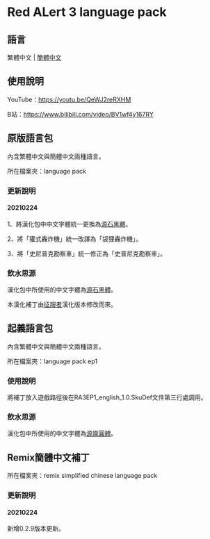 # Red ALert 3 language pack

## 語言

繁體中文 | [簡體中文](./README.chs.md)

## 使用說明

YouTube：https://youtu.be/QeWJ2reRXHM

B站：https://www.bilibili.com/video/BV1wf4y167RY

## 原版語言包

內含繁體中文與簡體中文兩種語言。

所在檔案夾：language pack

### 更新說明

#### 20210224

1、將漢化包中中文字體統一更換為[源石黑體](https://github.com/ButTaiwan/genseki-font)。

2、將「獾式轟炸機」統一改譯為「袋狸轟炸機」。

3、將「史尼普克勘察車」統一修正為「史普尼克勘察車」。

### 飲水思源

漢化包中所使用的中文字體為[源石黑體](https://github.com/ButTaiwan/genseki-font)。

本漢化補丁由[征服者](http://www.gamesir.net/channel.php?id=5)漢化版本修改而來。

## 起義語言包

內含繁體中文與簡體中文兩種語言。

所在檔案夾：language pack ep1

### 使用說明

將補丁放入遊戲路徑後在RA3EP1_english_1.0.SkuDef文件第三行處調用。

### 飲水思源

漢化包中所使用的中文字體為[源厡圓體](https://github.com/ButTaiwan/gensen-font)。

## Remix簡體中文補丁

所在檔案夾：remix simplified chinese language pack

### 更新說明

#### 20210224

新增0.2.9版本更新。
